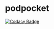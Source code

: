 # podpocket
[![Codacy Badge](https://api.codacy.com/project/badge/Grade/a328b149c95d4c03a8ff247c12e8dcca)](https://app.codacy.com/app/furkanaskin/podpocket?utm_source=github.com&utm_medium=referral&utm_content=furkanaskin/podpocket&utm_campaign=Badge_Grade_Dashboard)